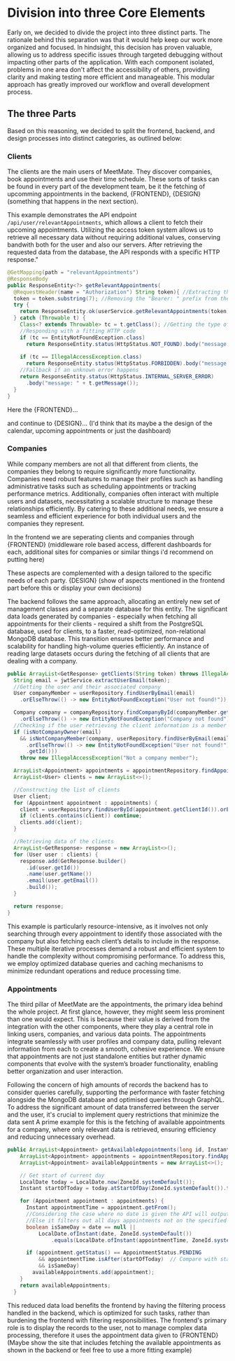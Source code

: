 # Division into three Core Elements

Early on, we decided to divide the project into three distinct parts. The rationale behind this separation was that it would help keep our work more organized and focused. In hindsight, this decision has proven valuable, allowing us to address specific issues through targeted debugging without impacting other parts of the application. With each component isolated, problems in one area don't affect the accessibility of others, providing clarity and making testing more efficient and manageable. This modular approach has greatly improved our workflow and overall development process. 

## The three Parts
Based on this reasoning, we decided to split the frontend, backend, and design processes into distinct categories, as outlined below:

### Clients
The clients are the main users of MeetMate. They discover companies, book appointments and use their time schedule. These sorts of tasks can be found in every part of the development team, be it the fetching of upcomming appointments in the backend, {FRONTEND}, {DESIGN} (something that happens in the next section).

This example demonstrates the API endpoint `/api/user/relevantAppointments`, which allows a client to fetch their upcoming appointments. Utilizing the access token system allows us to retrieve all necessary data without requiring additional values, conserving bandwith both for the user and also our servers. After retrieving the requested data from the database, the API responds with a specific HTTP response."
```java
@GetMapping(path = "relevantAppointments")
@ResponseBody
public ResponseEntity<?> getRelevantAppointments(
  @RequestHeader(name = "Authorization") String token){ //Extracting the access token from the request headers
  token = token.substring(7); //Removing the "Bearer: " prefix from the access token 
  try {
    return ResponseEntity.ok(userService.getRelevantAppointments(token));
  } catch (Throwable t) {
    Class<? extends Throwable> tc = t.getClass(); //Getting the type of error
    //Responding with a fitting HTTP code
    if (tc == EntityNotFoundException.class)
      return ResponseEntity.status(HttpStatus.NOT_FOUND).body("message: " + t.getMessage());
  
    if (tc == IllegalAccessException.class)
      return ResponseEntity.status(HttpStatus.FORBIDDEN).body("message: " + t.getMessage());
    //Fallback if an unknown error happens
    return ResponseEntity.status(HttpStatus.INTERNAL_SERVER_ERROR)
      .body("message: " + t.getMessage());
  }
}
```

Here the {FRONTEND}...

and continue to {DESIGN}... (I'd think that its maybe a the design of the calendar, upcoming appointments or just the dashboard)

### Companies
While company members are not all that different from clients, the companies they belong to require significantly more functionality. Companies need robust features to manage their profiles such as handling administrative tasks such as scheduling appointments or tracking performance metrics. Additionally, companies often interact with multiple users and datasets, necessitating a scalable structure to manage these relationships efficiently. By catering to these additional needs, we ensure a seamless and efficient experience for both individual users and the companies they represent.

In the frontend we are seperating clients and companies through {FRONTEND} (middleware role based access, different dashboards for each, additional sites for companies or similar things i'd recommend on putting here)

These aspects are complemented with a design tailored to the specific needs of each party. {DESIGN} (show of aspects mentioned in the frontend part before this or display your own decisions)


The backend follows the same approach, allocating an entirely new set of management classes and a separate database for this entity. The significant data loads generated by companies - especially when fetching all appointments for their clients - required a shift from the PostgreSQL database, used for clients, to a faster, read-optimized, non-relational MongoDB database. This transition ensures better performance and scalability for handling high-volume queries efficiently. An instance of reading large datasets occurs during the fetching of all clients that are dealing with a company. 
```java
public ArrayList<GetResponse> getClients(String token) throws IllegalAccessException {
  String email = jwtService.extractUserEmail(token);
  //Getting the user and their associated company
  User companyMember = userRepository.findUserByEmail(email)
    .orElseThrow(() -> new EntityNotFoundException("User not found!"));

  Company company = companyRepository.findCompanyById(companyMember.getAssociatedCompany())
    .orElseThrow(() -> new EntityNotFoundException("Company not found"));
  //Checking if the user retrieving the client information is a member of the company
  if (isNotCompanyOwner(email)
    && isNotCompanyMember(company, userRepository.findUserByEmail(email)
      .orElseThrow(() -> new EntityNotFoundException("User not found!"))
      .getId()))
    throw new IllegalAccessException("Not a company member");

  ArrayList<Appointment> appointments = appointmentRepository.findAppointmentsByCompanyId(company.getId());
  ArrayList<User> clients = new ArrayList<>();

  //Constructing the list of clients
  User client;
  for (Appointment appointment : appointments) {
    client = userRepository.findUserById(appointment.getClientId()).orElse(null);
    if (clients.contains(client)) continue;
    clients.add(client);
  }

  //Retrieving data of the clients
  ArrayList<GetResponse> response = new ArrayList<>();
  for (User user : clients) {
    response.add(GetResponse.builder()
      .id(user.getId())
      .name(user.getName())
      .email(user.getEmail())
      .build());
  }

  return response;
}
```
This example is particularly resource-intensive, as it involves not only searching through every appointment to identify those associated with the company but also fetching each client’s details to include in the response. These multiple iterative processes demand a robust and efficient system to handle the complexity without compromising performance. To address this, we employ optimized database queries and caching mechanisms to minimize redundant operations and reduce processing time.

### Appointments

The third pillar of MeetMate are the appointments, the primary idea behind the whole project. At first glance, however, they might seem less prominent than one would expect. This is because their value is derived from the integration with the other components, where they play a central role in linking users, companies, and various data points. The appointments integrate seamlessly with user profiles and company data, pulling relevant information from each to create a smooth, cohesive experience. We ensure that appointments are not just standalone entities but rather dynamic components that evolve with the system’s broader functionality, enabling better organization and user interaction. 

Following the concern of high amounts of records the backend has to consider queries carefully, supporting the performance with faster fetching alongside the MongoDB database and optimised queries through GraphQL. To address the significant amount of data transferred between the server and the user, it's crucial to implement query restrictions that minimize the data sent A prime example for this is the fetching of available appointments for a company, where only relevant data is retrieved, ensuring efficiency and reducing unnecessary overhead.

```java
public ArrayList<Appointment> getAvailableAppointments(long id, Instant date) {
    ArrayList<Appointment> appointments = appointmentRepository.findAppointmentsByCompanyId(id);
    ArrayList<Appointment> availableAppointments = new ArrayList<>();

    // Get start of current day
    LocalDate today = LocalDate.now(ZoneId.systemDefault());
    Instant startOfToday = today.atStartOfDay(ZoneId.systemDefault()).toInstant();

    for (Appointment appointment : appointments) {
      Instant appointmentTime = appointment.getFrom();
      //Considering the case where no date is given the API will output all available appointments
      //Else it filters out all days appointments not on the specified day
      boolean isSameDay = date == null ||
          LocalDate.ofInstant(date, ZoneId.systemDefault())
              .equals(LocalDate.ofInstant(appointmentTime, ZoneId.systemDefault()));

      if (appointment.getStatus() == AppointmentStatus.PENDING
          && appointmentTime.isAfter(startOfToday)  // Compare with start of day instead
          && isSameDay)
        availableAppointments.add(appointment);
    }
    return availableAppointments;
  }
```

This reduced data load benefits the frontend by having the filtering process handled in the backend, which is optimized for such tasks, rather than burdening the frontend with filtering responsibilities. The frontend's primary role is to display the records to the user, not to manage complex data processing, therefore it uses the appointment data given to {FRONTEND} (Maybe show the site that includes fetching the available appointments as shown in the backend or feel free to use a more fitting example)